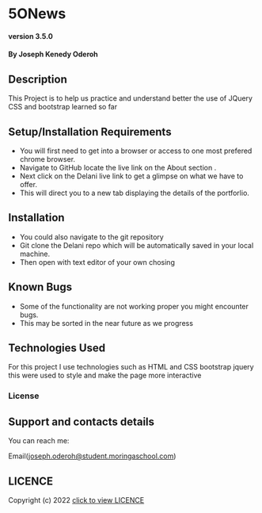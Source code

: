 # 5ONews


#### version 3.5.0 

#### By Joseph Kenedy Oderoh

## Description
This Project is to help us practice and understand better the use of JQuery CSS and bootstrap learned so far
## Setup/Installation Requirements
* You will first need to get into a browser or access to one most prefered chrome browser. 
* Navigate to GitHub locate the live link  on the About section .
* Next click on the Delani live link to get a glimpse on what we have to offer.
* This will direct you to a new tab displaying the details of the portforlio.


## Installation
* You could also navigate to the git repository 
* Git clone  the Delani repo which will be automatically saved in your local machine.
* Then open with  text editor of your own chosing 
## Known Bugs
* Some of the functionality are not working proper you might encounter bugs.
* This may be sorted in the near future as we progress 

## Technologies Used
For this project I use technologies such as HTML and CSS bootstrap jquery this were used to style and make the page more interactive

### License
## Support and contacts details
You can reach me:

Email(joseph.oderoh@student.moringaschool.com) 

## LICENCE  
Copyright (c) 2022 [click to view LICENCE](LICENSE)





